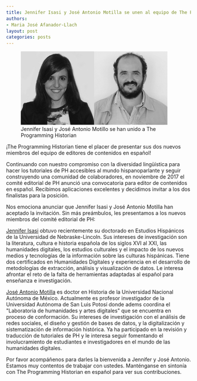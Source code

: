 ```yaml
---
title: Jennifer Isasi y José Antonio Motilla se unen al equipo de The Programming Historian en español 
authors:
- Maria José Afanador-Llach
layout: post
categories: posts
---
```


<p><figure><img src="/avatars/Jennifer-Isasi.png" alt="" style="width:200px;"/><img src="/avatars/Jose-Antonio-Motilla.png" alt="" style="width:200px;"/><figcaption>
    Jennifer Isasi y José Antonio Motillo se han unido a The Programming Historian</figcaption></figure></p>
    
¡The Programming Historian tiene el placer de presentar sus dos nuevos miembros del equipo de editores de contenidos en español!

Continuando con nuestro compromiso con la diversidad lingüística para hacer los tutoriales de PH accesibles al mundo hispanoparlante y seguir construyendo una comunidad de colaboradores, en noviembre de 2017 el comité editorial de PH anunció una convocatoria para editor de contenidos en español. Recibimos aplicaciones excelentes y decidimos invitar a los dos finalistas para la posición.  

Nos emociona anunciar que Jennifer Isasi y José Antonio Motilla han aceptado la invitación. Sin más preámbulos, les presentamos a los nuevos miembros del comité editorial de PH:

[Jennifer Isasi](https://twitter.com/jenniferisve) obtuvo recientemente su doctorado en Estudios Hispánicos de la Universidad de Nebraske-Lincoln. Sus intereses de investigación son la literatura, cultura e historia española de los siglos XVI al XXI, las humanidades digitales, los estudios culturales y el impacto de los nuevos medios y tecnologías de la información sobre las culturas hispánicas. Tiene dos certificados en Humanidades Digitales y experiencia en el desarrollo de metodologías de extracción, análisis y visualización de datos. Le interesa afrontar el reto de la falta de herramientas adaptadas al español para enseñanza e investigación. 

[José Antonio Motilla](https://twitter.com/jamotilla) es doctor en Historia de la Universidad Nacional Autónoma de México. Actualmente es profesor investigador de la Universidad Autónoma de San Luis Potosí donde adems coordina el "Laboratoria de humanidades y artes digitales" que se encuentra en proceso de conformación. Su intereses de investigación con el análisis de redes sociales, el diseño y gestión de bases de datos, y la digitalización y sistematización de información histórica. Ya ha participado en la revisión y traducción de tutoriales de PH y le interesa seguir fomentando el involucramiento de estudiantes e investigadores en el mundo de las humanidades digitales.  

Por favor acompáñenos para darles la bienvenida a Jennifer y José Antonio. Estamos muy contentos de trabajar con ustedes. Manténganse en sintonía con The Programming Historian en español para ver sus contribuciones.
    
